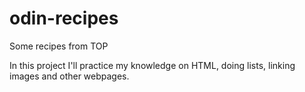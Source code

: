# odin-recipes
Some recipes from TOP

In this project I'll practice my knowledge on HTML, doing lists, linking images and other webpages.
